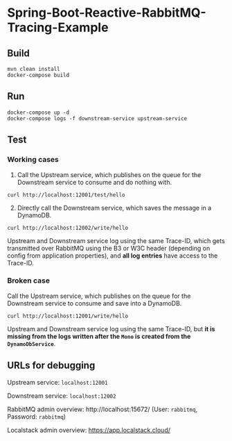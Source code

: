# Spring-Boot-Reactive-RabbitMQ-Tracing-Example

## Build

```shell
mvn clean install
docker-compose build
```

## Run

```shell
docker-compose up -d
docker-compose logs -f downstream-service upstream-service
```

## Test

### Working cases

1. Call the Upstream service, which publishes on the queue for the Downstream service to consume and do nothing with.

```shell
curl http://localhost:12001/test/hello
```

2. Directly call the Downstream service, which saves the message in a DynamoDB.

```shell
curl http://localhost:12002/write/hello
```

Upstream and Downstream service log using the same Trace-ID, which gets transmitted over RabbitMQ using the B3 or W3C header (depending on config from application properties), and **all log entries** have access to the Trace-ID.

### Broken case

Call the Upstream service, which publishes on the queue for the Downstream service to consume and save into a DynamoDB.

```shell
curl http://localhost:12001/write/hello
```

Upstream and Downstream service log using the same Trace-ID, but **it is missing from the logs written after the `Mono` is created from the `DynamoDbService`**.

## URLs for debugging

Upstream service: `localhost:12001`

Downstream service: `localhost:12002`

RabbitMQ admin overview: http://localhost:15672/ (User: `rabbitmq`, Password: `rabbitmq`)

Localstack admin overview: https://app.localstack.cloud/
